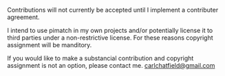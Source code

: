 Contributions will not currently be accepted until I implement a contributer agreement.

I intend to use pimatch in my own projects and/or potentially license it to third
parties under a non-restrictive license. For these reasons copyright assignment will
be manditory.

If you would like to make a substancial contribution and copyright assignment is not
an option, please contact me. carlchatfield@gmail.com
